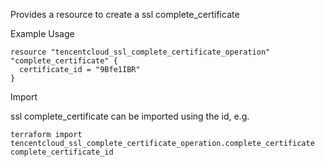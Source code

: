 Provides a resource to create a ssl complete_certificate

Example Usage

```hcl
resource "tencentcloud_ssl_complete_certificate_operation" "complete_certificate" {
  certificate_id = "9Bfe1IBR"
}
```

Import

ssl complete_certificate can be imported using the id, e.g.

```
terraform import tencentcloud_ssl_complete_certificate_operation.complete_certificate complete_certificate_id
```